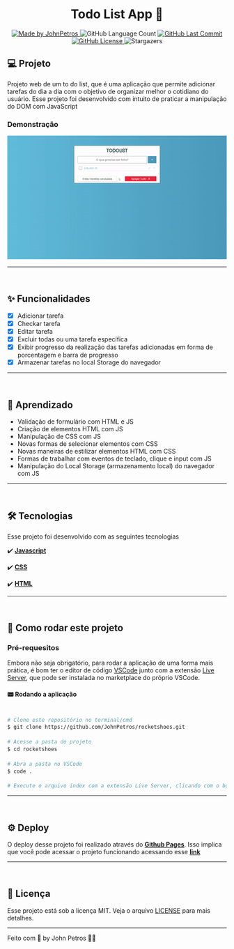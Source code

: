<h1 align="center">
  Todo List App 📝
</h1>

<div align="center">
   <a href="https://github.com/JohnPetros">
      <img alt="Made by JohnPetros" src="https://img.shields.io/badge/made%20by-JohnPetros-blueviolet">
   </a>
   <img alt="GitHub Language Count" src="https://img.shields.io/github/languages/count/JohnPetros/rocketblog">
   <a href="https://github.com/JohnPetros/rocketblog/commits/main">
      <img alt="GitHub Last Commit" src="https://img.shields.io/github/last-commit/JohnPetros/rocketblog">
   </a>
  </a>
   </a>
   <a href="https://github.com/JohnPetros/rocketblog/blob/main/LICENSE.md">
      <img alt="GitHub License" src="https://img.shields.io/github/license/JohnPetros/rocketblog">
   </a>
    <img alt="Stargazers" src="https://img.shields.io/github/stars/JohnPetros/rocketblog?style=social">
</div>

## 💻 Projeto

Projeto web de um to do list, que é uma aplicação que permite adicionar tarefas do dia a dia com o objetivo de organizar melhor o cotidiano do usuário. Esse projeto foi desenvolvido com intuito de praticar a manipulação do DOM com JavaScript

### Demonstração
<div align="center">
    <img width="750" alt="GIF demontrando o Rocketblog" src=".github/todo-list.gif" />
</div>

---
<br>

## ✨ Funcionalidades
- [x] Adicionar tarefa
- [x] Checkar tarefa
- [x] Editar tarefa
- [x] Excluir todas ou uma tarefa específica
- [x] Exibir progresso da realização das tarefas adicionadas em forma de porcentagem e barra de progresso
- [x] Armazenar tarefas no local Storage do navegador
---
<br>

## 📖 Aprendizado
- Validação de formulário com HTML e JS
- Criação de elementos HTML com JS
- Manipulação de CSS com JS
- Novas formas de selecionar elementos com CSS
- Novas maneiras de estilizar elementos HTML com CSS
- Formas de trabalhar com eventos de teclado, clique e input com JS
- Manipulação do Local Storage (armazenamento local) do navegador com JS
---
<br>

## 🛠️ Tecnologias
Esse projeto foi desenvolvido com as seguintes tecnologias

✔️ **[Javascript](https://developer.mozilla.org/pt-BR/docs/Web/CSS)**

✔️ **[CSS](https://developer.mozilla.org/pt-BR/docs/Web/CSS)**

✔️ **[HTML](https://developer.mozilla.org/pt-BR/docs/Web/HTML)**

---
<br>

## 🚀 Como rodar este projeto

### Pré-requesitos

Embora não seja obrigatório, para rodar a aplicação de uma forma mais prática, é bom ter o editor de código [VSCode](https://code.visualstudio.com/) junto com a extensão [Live Server](https://marketplace.visualstudio.com/items?itemName=ritwickdey.LiveServer), que pode ser instalada no marketplace do próprio VSCode. 

#### 📟 Rodando a aplicação

```bash

# Clone este repositório no terminal/cmd
$ git clone https://github.com/JohnPetros/rocketshoes.git

# Acesse a pasta do projeto
$ cd rocketshoes

# Abra a pasta no VSCode
$ code .

# Execute o arquivo index com a extensão Live Server, clicando com o botão direito sobre ele e depois em Open with Live Server

```

---
<br>

## ⚙️ Deploy

O deploy desse projeto foi realizado através do **[Github Pages](https://pages.github.com/)**. Isso implica que você pode acessar o projeto funcionando acessando esse **[link](johnpetros.github.io/todo-list/)**

---
<br>

## :memo: Licença

Esse projeto está sob a licença MIT. Veja o arquivo [LICENSE](LICENSE) para mais detalhes.

---

Feito com 💜 by John Petros 👋🏻
